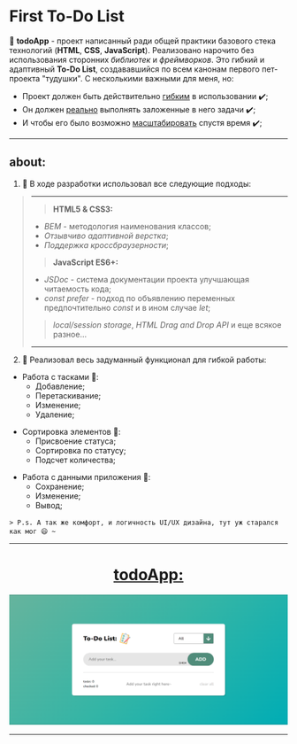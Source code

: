 # First To-Do List

📄 **todoApp** - проект написанный ради общей практики базового стека технологий (**HTML**, **CSS**, **JavaScript**). Реализовано нарочито без использования сторонних _библиотек_ и _фреймворков_. Это гибкий и адаптивный **To-Do List**, создававшийся по всем канонам первого пет-проекта "тудушки". С несколькими важными для меня, но:

- Проект должен быть действительно <u>гибким</u> в использовании ✔️;
- Он должен <u>реально</u> выполнять заложенные в него задачи ✔️;
- И чтобы его было возможно <u>масштабировать</u> спустя время ✔️;

---

## about:

1. 📑 В ходе разработки использовал все следующие подходы:

> ---
>
> > **HTM󠀠󠀠L5 & CSS3:**
>
> - _BEM_ - методология наименования классов;
> - _Отзывчиво адаптивной верстка_;
> - _Поддержка кроссбраузерности_;
>
> > **JavaScript ES6+:**
>
> - _JSDoc_ - система документации проекта улучшающая читаемость кода;
> - _const prefer_ - подход по объявлению переменных предпочтительно _const_ и в ином случае _let_;
>
> > _local/session storage_, _HTML Drag and Drop API_ и еще всякое разное...
>
> ---

2. 📑 Реализовал весь задуманный функционал для гибкой работы:

- Работа с тасками 📝:
  - Добавление;
  - Перетаскивание;
  - Изменение;
  - Удаление;

* Сортировка элементов 📝:
  - Присвоение статуса;
  - Сортировка по статусу;
  - Подсчет количества;

- Работа с данными приложения 📝:
  - Сохранение;
  - Изменение;
  - Вывод;

```
> P.s. А так же комфорт, и логичность UI/UX дизайна, тут уж старался как мог 😄 ~
```

---

<h1 align="center"><a href="https://lapard1n.github.io/firstToDo">todoApp:</a></h1>

![This is me in the process:](./backGround.png)

---
